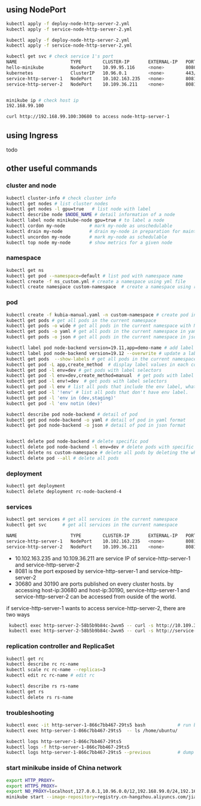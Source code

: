 
## using NodePort

```bash
kubectl apply -f deploy-node-http-server-2.yml
kubectl apply -f service-node-http-server-2.yml

kubectl apply -f deploy-node-http-server-2.yml
kubectl apply -f service-node-http-server-2.yml

kubectl get svc # check service 1's port
NAME                    TYPE        CLUSTER-IP       EXTERNAL-IP   PORT(S)          AGE
hello-minikube          NodePort    10.99.95.116     <none>        8080:30851/TCP   14d
kubernetes              ClusterIP   10.96.0.1        <none>        443/TCP          14d
service-http-server-1   NodePort    10.102.163.235   <none>        8081:30680/TCP   6s
service-http-server-2   NodePort    10.109.36.211    <none>        8081:30190/TCP   30m


minikube ip # check host ip
192.168.99.100

curl http://192.168.99.100:30680 to access node-http-server-1

```

## using Ingress

todo

## other useful commands

### cluster and node

```bash
kubectl cluster-info # check cluster info
kubectl get nodes # list cluster nodes
kubectl get nodes -l gpu=true   # list node with label
kubectl describe node $NODE_NAME # detail information of a node
kubectl label node minikube-node gpu=true # to label a node
kubectl cordon my-node         # mark my-node as unschedulable
kubectl drain my-node          # drain my-node in preparation for maintenance
kubectl uncordon my-node       # mark my-node as schedulable
kubectl top node my-node       # show metrics for a given node

```

### namespace

```bash
kubectl get ns
kubectl get pod --namespace=default # list pod with namespace name
kubectl create -f ns_custom.yml # create a namespace using yml file
kubectl create namespace custom-namespace  # create a namespace using raw command

```

### pod

```bash
kubectl create -f kubia-manual.yaml -n custom-namespace # create pod in a specific namespace, or add a namespace: `custom-namespace` entry to the metadata section 
kubectl get pods # get all pods in the current namespace
kubectl get pods -o wide # get all pods in the current namespace with Node information
kubectl get pods -o yaml # get all pods in the current namespace in yaml format
kubectl get pods -o json # get all pods in the current namespace in json format

kubectl label pod node-backend version=19.11,app=demo-name # add label to pods
kubectl label pod node-backend version=19.12 --overwrite # update a label
kubectl get pods  --show-labels # get all pods in the current namespace with labels
kubectl get pod -L app,create_method  # display label values in each column(label name is column name)
kubectl get pod -l env=dev # get pods with label selectors
kubectl get pod -l env=dev,create_method=manual  # get pods with label selectors
kubectl get pod -l env!=dev  # get pods with label selectors
kubectl get pod -l env # list all pods that include the env label, whatever its value is 
kubectl get pod -l '!env' # list all pods that don't have env label. 
kubectl get pod -l 'env in (dev,staging)'
kubectl get pod -l 'env notin (dev)'

kubectl describe pod node-backend # detail of pod
kubectl get pod node-backend -o yaml # detail of pod in yaml format
kubectl get pod node-backend -o json # detail of pod in json format


kubectl delete pod node-backend # delete specific pod
kubectl delete pod node-backend -l env=dev # delete pods with specific labels
kubectl delete ns custom-namespace # delete all pods by deleting the whole namespace 
kubectl delete pod --all # delete all pods
```

### deployment
```bash
kubectl get deployment
kubectl delete deployment rc-node-backend-4
```

### services

```bash
kubectl get services # get all services in the current namespace
kubectl get svc      # get all services in the current namespace

NAME                    TYPE        CLUSTER-IP       EXTERNAL-IP   PORT(S)          AGE
service-http-server-1   NodePort    10.102.163.235   <none>        8081:30680/TCP   16h
service-http-server-2   NodePort    10.109.36.211    <none>        8081:30190/TCP   16h

```
- 10.102.163.235 and 10.109.36.211 are service IP of service-http-server-1 and service-http-server-2
- 8081 is the port exposed by service-http-server-1 and service-http-server-2
- 30680 and 30190 are ports published on every cluster hosts. by accessing host-ip:30680 and host-ip:30190, service-http-server-1 and service-http-server-2 can be accessed from ouside of the world.

if service-http-server-1 wants to access service-http-server-2, there are two ways

```bash
 kubectl exec http-server-2-58b5b9b84c-2wvm5 -- curl -s http://10.109.36.211:8081
 kubectl exec http-server-2-58b5b9b84c-2wvm5 -- curl -s http://service-http-server-2.default:8081 # {service-name}.{namespace-name}.{configurable-domain-suffix}:{port}
```

### replication controller and ReplicaSet

```bash
kubectl get rc
kubectl describe rc rc-name
kubectl scale rc rc-name --replicas=3  		
kubectl edit rc rc-name # edit rc 	

kubectl describe rs rs-name
kubectl get rs
kubectl delete rs rs-name
```

### troubleshooting

```bash
kubectl exec -it http-server-1-866c7bb467-29ts5 bash            # run bash inside of pod container
kubectl exec http-server-1-866c7bb467-29ts5  -- ls /home/ubuntu/

kubectl logs http-server-1-866c7bb467-29ts5 
kubectl logs -f http-server-1-866c7bb467-29ts5 
kubectl logs http-server-1-866c7bb467-29ts5 --previous          # dump pod logs (stdout) for a previous instantiation of a container

```

### start minikube inside of China network

```bash
export HTTP_PROXY=
export HTTPS_PROXY=
export NO_PROXY=localhost,127.0.0.1,10.96.0.0/12,192.168.99.0/24,192.168.39.0/24
minikube start --image-repository=registry.cn-hangzhou.aliyuncs.com/jianglichn
```
